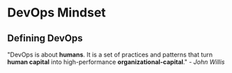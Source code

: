 # DevOps Mindset

## Defining DevOps
"DevOps is about __humans__. It is a set of practices and patterns that turn __human capital__ into high-performance __organizational-capital__." - _John Willis_

